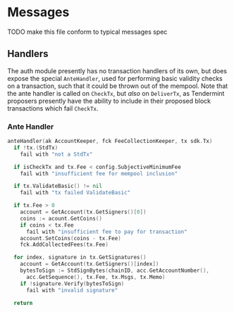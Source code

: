 <!--
order: 3
-->

# Messages

TODO make this file conform to typical messages spec

## Handlers

The auth module presently has no transaction handlers of its own, but does expose
the special `AnteHandler`, used for performing basic validity checks on a transaction,
such that it could be thrown out of the mempool. Note that the ante handler is called on
`CheckTx`, but *also* on `DeliverTx`, as Tendermint proposers presently have the ability
to include in their proposed block transactions which fail `CheckTx`.

### Ante Handler

```go
anteHandler(ak AccountKeeper, fck FeeCollectionKeeper, tx sdk.Tx)
  if !tx.(StdTx)
    fail with "not a StdTx"

  if isCheckTx and tx.Fee < config.SubjectiveMinimumFee
    fail with "insufficient fee for mempool inclusion"

  if tx.ValidateBasic() != nil
    fail with "tx failed ValidateBasic"

  if tx.Fee > 0
    account = GetAccount(tx.GetSigners()[0])
    coins := acount.GetCoins()
    if coins < tx.Fee
      fail with "insufficient fee to pay for transaction"
    account.SetCoins(coins - tx.Fee)
    fck.AddCollectedFees(tx.Fee)

  for index, signature in tx.GetSignatures()
    account = GetAccount(tx.GetSigners()[index])
    bytesToSign := StdSignBytes(chainID, acc.GetAccountNumber(),
      acc.GetSequence(), tx.Fee, tx.Msgs, tx.Memo)
    if !signature.Verify(bytesToSign)
      fail with "invalid signature"

  return
```
